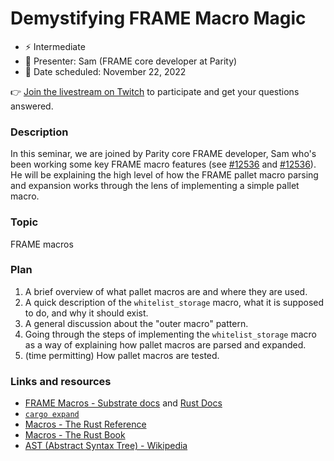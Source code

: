 # Demystifying FRAME Macro Magic

* ⚡️ Intermediate
* 👤 Presenter: Sam (FRAME core developer at Parity)
* 📆 Date scheduled: November 22, 2022

👉 [Join the livestream on Twitch](https://www.twitch.tv/polkadotdev) to participate and get your questions answered.

### Description

In this seminar, we are joined by Parity core FRAME developer, Sam who's been working some key FRAME macro features (see [#12536](https://github.com/paritytech/substrate/pull/12536) and [#12536](https://github.com/paritytech/substrate/pull/12536)). He  will be explaining the high level of how the FRAME pallet macro parsing and expansion works through the lens of implementing a simple pallet macro.

### Topic

FRAME macros

### Plan

1. A brief overview of what pallet macros are and where they are used.
2. A quick description of the `whitelist_storage` macro, what it is supposed to do, and why it should exist.
3. A general discussion about the "outer macro" pattern.
4. Going through the steps of implementing the `whitelist_storage` macro as a way of explaining how pallet macros are parsed and expanded.
5. (time permitting) How pallet macros are tested.

### Links and resources

- [FRAME Macros - Substrate docs](https://docs.substrate.io/reference/frame-macros/) and [Rust Docs](https://paritytech.github.io/substrate/master/frame_support/attr.pallet.html)
- [`cargo expand`](https://github.com/dtolnay/cargo-expand)
- [Macros - The Rust Reference](https://doc.rust-lang.org/reference/procedural-macros.html)
- [Macros - The Rust Book](https://doc.rust-lang.org/book/ch19-06-macros.html)
- [AST (Abstract Syntax Tree) - Wikipedia](https://en.wikipedia.org/wiki/Abstract_syntax_tree)
